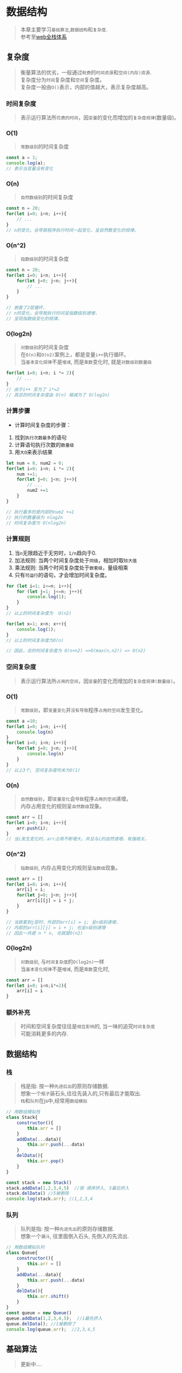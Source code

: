 # 数据结构
> 本章主要学习`基础算法`,`数据结构`和`复杂度`.  
> 参考至[web全栈体系](https://senior-frontend.pages.dev/)

## 复杂度
> 衡量算法的优劣，一般通过`耗费`的`时间资源`和`空间(内存)资源`.  
> 复杂度分为`时间`复杂度和`空间`复杂度。  
> 复杂度一般由`O()`表示，内部的值越大，表示复杂度越高。

### 时间复杂度
> 表示运行算法所`花费的时间`，因`变量`的变化而增加的`复杂度规律`(数量级)。   

### O(1)
> `常数级别`的时间复杂度
```js
const a = 1;
console.log(a);
// 表示当变量没有变化
```
### O(n)
> `自然数级别`的时间复杂度
```js
const n = 20;
for(let i=0; i<n; i++){
	// ...
}
// n的变化，会导致程序执行时间一起变化，呈自然数变化的规律。
```

### O(n^2)
> `指数级别`的时间复杂度  
```js
const n = 20;
for(let i=0; i<n; i++){
	for(let j=0; j<n; j++){
		// ...
	}
}

// 嵌套了2层循环，
// n的变化，会导致执行时间呈指数级别递增，
// 呈现指数级变化的规律。
```

### O(log2n)
> `对数级别`的时间复杂度  
> 在`O(n)`和`O(n2)`案例上，都是变量`i++`执行循环。  
> 当`基本变化规律`不是`增减`, 而是`乘数`变化时, 就是`对数级别数量级`
```js
for(let i=0; i<n; i *= 2){
	// ...
}
// 由于i++ 变为了 i*=2
// 其总的时间复杂度由 O(n) 缩减为了 O(log2n)
```

### 计算步骤
- 计算时间复杂度的步骤：
1. 找到`执行次数最多`的语句 
2. 计算语句执行次数的`数量级`
3. 用`大O`来表示结果
```js
let num = 0, num2 = 0;
for(let i=0; i<n; i *= 2){
	num +=1;
	for(let j=0; j<n; j++){
		// ...
		num2 +=1
	}
}

// 执行最多的是内部的num2 +=1
// 执行的数量级为 nlog2n
// 时间复杂度为 O(nlog2n)
```

### 计算规则
1. 当`n`无限趋近于无穷时，`1/n`趋向于0.
2. 加法规则: 当两个时间复杂度处于`同级`，相加时取`较大值`
3. 乘法规则: 当两个时间复杂度处于`嵌套级`，量级相乘
4. 只有`可运行`的语句，才会增加时间复杂度。
```js
for (let i=1; i<=n; i++){
	for (let j=1; j<=n; j++){
		console.log(1);
	}
}
// 以上的时间复杂度为  O(n2)

for(let x=1; x<n; x++){
	console.log(1);
}
// 以上的时间复杂度为O(n)

// 因此，总的时间复杂度为 O(n+n2) =>O(max(n,n2)) => O(n2)
```
### 空间复杂度
> 表示运行算法所`占用的空间`，因`变量`的变化而增加的`复杂度规律(数量级)`。

### O(1)
> `常数级别`，即`变量变化`并`没有导致`程序`占用的空间`发生变化。
```js
const a =10;
for(let i=0; i<n; i++){
	console.log(n)
}
for(let i=0; i<n; i++){
	for(let j=0; j<n; j++){
		console.log(n)
	}
}
// 以上3个, 空间复杂度均未为O(1)
```

### O(n)
> `自然数级别`，即`变量变化`会`导致`程序`占用的空间`递增。  
> 内存占用变化的规则呈`自然数级`现象。
```js
const arr = []
for(let i=0; i<n; i++){
	arr.push(i);
}
// 当i发生变化时，arr占用不断增大，并且与i的自然递增，有强相关。
```

### O(n^2)
> `指数级别`, 内存占用变化的规则呈`指数级`现象。
```js
const arr = []
for(let i=0; i<n; i++){
	arr[i] = i;
	for(let j=0; j<n; j++){
		arr[i][j] = i + j;
	}
}

// 当嵌套到j层时，外部的arr[i] = i; 呈n级别递增，
// 内部的arr[i][j] = i + j; 也呈n级别递增
// 因此一共是 n * n, 也就是O(n2)
```

### O(log2n)
> `对数级别`, 与`时间复杂度`的`O(log2n)`一样  
> 当`基本变化规律`不是`增减`, 而是`乘数`变化时,
```js
const arr = []
for(let i=0; i<n;i*=2){
	arr[i] = i
}
```

### 额外补充
> 时间和空间复杂度往往是`相互影响`的, 当一味的追究`时间复杂度`  
> 可能消耗更多的内存.


## 数据结构
### 栈
> 栈是指: 按一种`先进后出`的原则存储数据.   
> 想象一个`瓶子`装石头,往往先装入的,只有最后才能取出.  
> `栈`和`队列`在js中,经常用`数组模拟`

```js
// 用数组模拟栈
class Stack{
	constructor(){
		this.arr = []
	}
	addData(...data){
		this.arr.push(...data)
	}
	delData(){
		this.arr.pop()
	}
}

const stack = new Stack()
stack.addData(1,2,3,4,5)  //按 顺序挤入, 5最后挤入
stack.delData() //5被删除
console.log(stack.arr); //1,2,3,4
```

### 队列
> 队列是指: 按一种`先进先出`的原则存储数据.  
> 想象一个`漏斗`, 往里面倒入石头, 先倒入的先流出.  
```js
// 用数组模拟队列
class Queue{
	constructor(){
		this.arr = []
	}
	addData(...data){
		this.arr.push(...data)
	}
	delData(){
		this.arr.shift()
	}
}
const queue = new Queue()
queue.addData(1,2,3,4,5);  //1最先挤入
queue.delData(); //1被删除了
console.log(queue.arr);  //2,3,4,5
```


## 基础算法
> 更新中....